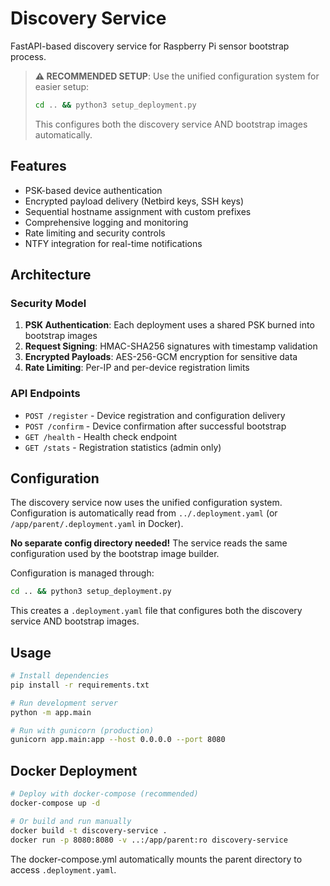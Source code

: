# Discovery Service

FastAPI-based discovery service for Raspberry Pi sensor bootstrap process.

> **⚠️ RECOMMENDED SETUP**: Use the unified configuration system for easier setup:
> ```bash
> cd .. && python3 setup_deployment.py
> ```
> This configures both the discovery service AND bootstrap images automatically.

## Features

- PSK-based device authentication  
- Encrypted payload delivery (Netbird keys, SSH keys)
- Sequential hostname assignment with custom prefixes
- Comprehensive logging and monitoring
- Rate limiting and security controls
- NTFY integration for real-time notifications

## Architecture

### Security Model
1. **PSK Authentication**: Each deployment uses a shared PSK burned into bootstrap images
2. **Request Signing**: HMAC-SHA256 signatures with timestamp validation
3. **Encrypted Payloads**: AES-256-GCM encryption for sensitive data
4. **Rate Limiting**: Per-IP and per-device registration limits

### API Endpoints
- `POST /register` - Device registration and configuration delivery
- `POST /confirm` - Device confirmation after successful bootstrap
- `GET /health` - Health check endpoint
- `GET /stats` - Registration statistics (admin only)

## Configuration

The discovery service now uses the unified configuration system. Configuration is automatically read from `../.deployment.yaml` (or `/app/parent/.deployment.yaml` in Docker).

**No separate config directory needed!** The service reads the same configuration used by the bootstrap image builder.

Configuration is managed through:
```bash
cd .. && python3 setup_deployment.py
```

This creates a `.deployment.yaml` file that configures both the discovery service AND bootstrap images.

## Usage

```bash
# Install dependencies
pip install -r requirements.txt

# Run development server
python -m app.main

# Run with gunicorn (production)
gunicorn app.main:app --host 0.0.0.0 --port 8080
```

## Docker Deployment

```bash
# Deploy with docker-compose (recommended)
docker-compose up -d

# Or build and run manually
docker build -t discovery-service .
docker run -p 8080:8080 -v ..:/app/parent:ro discovery-service
```

The docker-compose.yml automatically mounts the parent directory to access `.deployment.yaml`.